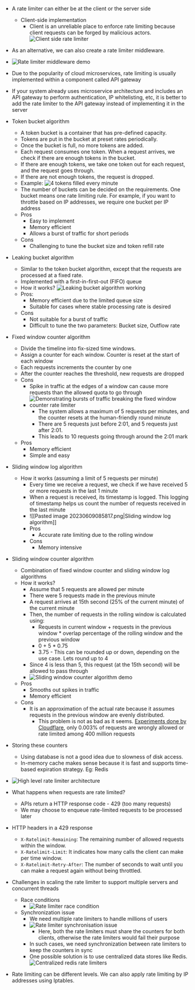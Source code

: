 - A rate limiter can either be at the client or the server side
	- Client-side implementation
		- Client is an unreliable place to enforce rate limiting because client requests can be forged by malicious actors.
![Client side rate limiter](Server%20side%20rate%20limiter%20demonstration.webp)

- As an alternative, we can also create a rate limiter middleware.
- ![Rate limiter middleware demo](Assets/Rate_limiter_middleware_demo.webp)
- Due to the popularity of cloud microservices, rate limiting is usually implemented within a component called API gateway
- If your system already uses microservice architecture and includes an API gateway to perform authentication, IP whitelisting, etc, it is better to add the rate limiter to the API gateway instead of implementing it in the server
- Token bucket algorithm
	- A token bucket is a container that has pre-defined capacity.
	- Tokens are put in the bucket at preset rates periodically.
	- Once the bucket is full, no more tokens are added.
	- Each request consumes one token. When a request arrives, we check if there are enough tokens in the bucket.
	- If there are enough tokens, we take one token out for each request, and the request goes through.
	- If there are not enough tokens, the request is dropped.
	- Example: ![4 tokens filled every minute](Assets/4_tokens_filled_every_minute.svg)
	- The number of buckets can be decided on the requirements. One bucket means one rate limiting rule. For example, if you want to throttle based on IP addresses, we require one bucket per IP address
	- Pros
		- Easy to implement
		- Memory efficient
		- Allows a burst of traffic for short periods
	- Cons
		- Challenging to tune the bucket size and token refill rate
- Leaking bucket algorithm
	- Similar to the token bucket algorithm, except that the requests are processed at a fixed rate.
	- Implemented with a first-in-first-out (FIFO) queue
	- How it works? ![Leaking bucket algorithm working](Assets/Leaking_bucket_algorithm_working.svg)
	- Pros:
		- Memory efficient due to the limited queue size
		- Suitable for cases where stable processing rate is desired
	- Cons
		- Not suitable for a burst of traffic
		- Difficult to tune the two parameters: Bucket size, Outflow rate
- Fixed window counter algorithm
	- Divide the timeline into fix-sized time windows.
	- Assign a counter for each window. Counter is reset at the start of each window
	- Each requests increments the counter by one
	- After the counter reaches the threshold, new requests are dropped
	- Cons
		- Spike in traffic at the edges of a window can cause more requests than the allowed quota to go through
		- ![Demonstrating bursts of traffic breaking the fixed window counter rate limiter](Assets/Demonstrating_bursts_of_traffic_breaking_the_fixed_window_counter_rate_limiter.svg)
			- The system allows a maximum of 5 requests per minutes, and the counter resets at the human-friendly round minute
			- There are 5 requests just before 2:01, and 5 requests just after 2:01.
			- This leads to 10 requests going through around the 2:01 mark
	- Pros
		- Memory efficient
		- Simple and easy
- Sliding window log algorithm
	- How it works (assuming a limit of 5 requests per minute)
		- Every time we receive a request, we check if we have received 5 or more requests in the last 1 minute
		- When a request is received, its timestamp is logged. This logging of timestamp helps us count the number of requests received in the last minute
		- ![[Pasted image 20230609085817.png|Sliding window log algorithm]]
		- Pros
			- Accurate rate limiting due to the rolling window
		- Cons
			- Memory intensive
- Sliding window counter algorithm
	- Combination of fixed window counter and sliding window log algorithms
	- How it works?
		- Assume that 5 requests are allowed per minute
		- There were 5 requests made in the previous minute
		- A request arrives at 15th second (25% of the current minute) of the current minute
		- Then, the number of requests in the rolling window is calculated using:
			- Requests in current window + requests in the previous window * overlap percentage of the rolling window and the previous window
			- 0 + 5 * 0.75
			- 3.75 - This can be rounded up or down, depending on the use case. Lets round up to 4
		- Since 4 is less than 5, this request (at the 15th second) will be allowed to pass through
		- ![Sliding window counter algorithm demo](Assets/Sliding_window_counter_algorithm_demo.svg)
	- Pros
		- Smooths out spikes in traffic
		- Memory efficient
	- Cons
		- It is an approximation of the actual rate because it assumes requests in the previous window are evenly distributed.
			- This problem is not as bad as it seems. [Experiments done by Cloudflare](https://blog.cloudflare.com/counting-things-a-lot-of-different-things/), only 0.003% of requests are wrongly allowed or rate limited among 400 million requests
- Storing these counters
	- Using database is not a good idea due to slowness of disk access.
	- In-memory cache makes sense because it is fast and supports time-based expiration strategy. Eg: Redis
- ![High level rate limiter architecture](Assets/High_level_rate_limiter_architecture.webp)
- What happens when requests are rate limited?
	- APIs return a HTTP response code - 429 (too many requests)
	- We may choose to enqueue rate-limited requests to be processed later
- HTTP headers in a 429 response
	- `X-Ratelimit-Remaining`: The remaining number of allowed requests within the window. 
	- `X-Ratelimit-Limit`: It indicates how many calls the client can make per time window. 
	- `X-Ratelimit-Retry-After`: The number of seconds to wait until you can make a request again without being throttled.
- Challenges in scaling the rate limiter to support multiple servers and concurrent threads
	- Race conditions
		- ![Rate limiter race condition](Assets/Rate_limiter_race_condition.svg)
	- Synchronization issue
		- We need multiple rate limiters to handle millions of users
		- ![Rate limiter synchronisation issue](Assets/rate_limiter_synchronisation_issue.png)
			- Here, both the rate limiters must share the counters for both clients, otherwise the rate limiters would fail their purpose
		- In such cases, we need synchronization between rate limiters to keep the counters in sync
		- One possible solution is to use centralized data stores like Redis. ![Centralized redis rate limiters](Assets/centralized_redis_rate_limiters.png)
- Rate limiting can be different levels. We can also apply rate limiting by IP addresses using Iptables.